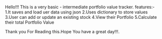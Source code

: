 Hello!!!
This is a very basic - intermediate portfolio value tracker.
features:-
1.It saves and load uer data using json
2.Uses dictionary to store values
3.User can add or update an existing stock
4.View their Portfolio
5.Calculate their total Portfolio Value


Thank you For Reading this.Hope You have a great day!!!.
